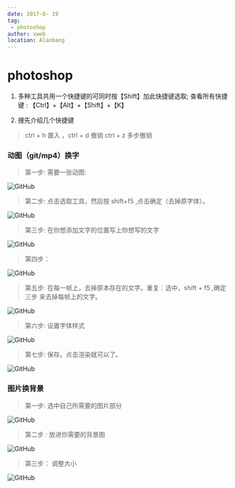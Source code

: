 ```yaml
---
date: 2017-8- 19
tag: 
 - photoshop
author: xweb
location: Alanbang
---
```


# photoshop
1. 多种工具共用一个快捷键的可同时按【Shift】加此快捷键选取; 查看所有快捷键 : 【Ctrl】+【Alt】+【Shift】+【K】 

1. 搜先介绍几个快捷键
> ctrl + h  置入 ，ctrl + d 撤销  ctrl + z 多步撤销 

### 动图（git/mp4）换字
> 第一步: 需要一张动图:      

![GitHub](../img/photoshop/one.jpg)

> 第二步: 点击选取工具，然后按 shift+f5 ,点击确定（去掉原字体）。

![GitHub](../img/photoshop/tow.jpg)

> 第三步: 在你想添加文字的位置写上你想写的文字

![GitHub](../img/photoshop/three.jpg)

> 第四步： 

![GitHub](../img/photoshop/four.jpg)

> 第五步: 在每一帧上，去掉原本存在的文字。重复：选中，shift + f5  ,确定 三步 来去掉每帧上的文字。


![GitHub](../img/photoshop/five.jpg)

> 第六步: 设置字体样式

![GitHub](../img/photoshop/six.jpg)

> 第七步: 保存。点击渲染就可以了。

![GitHub](../img/photoshop/senven.jpg)

### 图片换背景

> 第一步: 选中自己所需要的图片部分

![GitHub](../img/photoshop/a.jpg)

> 第二步 : 放进你需要的背景图

![GitHub](../img/photoshop/b.jpg)

> 第三步： 调整大小                                                                                                                                                                                                                                           

![GitHub](../img/photoshop/c.jpg)

### 